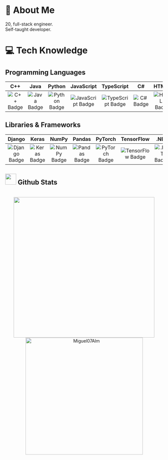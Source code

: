 # 🌅 About Me
20, full-stack engineer. <br> 
Self-taught developer.

# 💻 Tech Knowledge
## Programming Languages
| C++ | Java | Python | JavaScript | TypeScript | C# | HTML5 |
|:---:|:----:|:------:|:----------:|:----------:|:--:|:-----:|
| ![C++ Badge](https://img.shields.io/badge/c++-%2300599C.svg?style=for-the-badge&logo=c%2B%2B&logoColor=white) | ![Java Badge](https://img.shields.io/badge/java-%23ED8B00.svg?style=for-the-badge&logo=java&logoColor=white) | ![Python Badge](https://img.shields.io/badge/python-3670A0?style=for-the-badge&logo=python&logoColor=ffdd54) | ![JavaScript Badge](https://img.shields.io/badge/javascript-%23323330.svg?style=for-the-badge&logo=javascript&logoColor=%23F7DF1E) | ![TypeScript Badge](https://img.shields.io/badge/typescript-%23007ACC.svg?style=for-the-badge&logo=typescript&logoColor=white) | ![C# Badge](https://img.shields.io/badge/C%23-%23239120.svg?style=for-the-badge&logo=c-sharp&logoColor=white) | ![HTML5 Badge](https://img.shields.io/badge/html5-%23E34F26.svg?style=for-the-badge&logo=html5&logoColor=white) |

## Libraries & Frameworks

| Django | Keras | NumPy | Pandas | PyTorch | TensorFlow | .NET |
|:------:|:-----:|:-----:|:------:|:-------:|:----------:|:----:|
| ![Django Badge](https://img.shields.io/badge/django-%23092E20.svg?style=for-the-badge&logo=django&logoColor=white) | ![Keras Badge](https://img.shields.io/badge/Keras-%23D00000.svg?style=for-the-badge&logo=Keras&logoColor=white) | ![NumPy Badge](https://img.shields.io/badge/numpy-%23013243.svg?style=for-the-badge&logo=numpy&logoColor=white) | ![Pandas Badge](https://img.shields.io/badge/pandas-%23150458.svg?style=for-the-badge&logo=pandas&logoColor=white) | ![PyTorch Badge](https://img.shields.io/badge/PyTorch-%23EE4C2C.svg?style=for-the-badge&logo=PyTorch&logoColor=white) | ![TensorFlow Badge](https://img.shields.io/badge/TensorFlow-%23FF6F00.svg?style=for-the-badge&logo=TensorFlow&logoColor=white) | ![.NET Badge](https://img.shields.io/badge/.NET-%235C2D91.svg?style=for-the-badge&logo=.net&logoColor=white) |




## <img src="https://media.giphy.com/media/iY8CRBdQXODJSCERIr/giphy.gif" width="35"><b> Github Stats </b>
<br>

<div align="center">

<a href="https://github.com/Miguel07Alm/">
  <img src="https://github-readme-stats.vercel.app/api?username=Miguel07Alm&include_all_commits=true&count_private=true&show_icons=true&line_height=20&title_color=7A7ADB&icon_color=2234AE&text_color=D3D3D3&bg_color=0,000000,130F40" width="450"/>
  <img src="https://github-readme-stats.vercel.app/api/top-langs?username=Miguel07Alm&show_icons=true&locale=en&layout=compact&line_height=20&title_color=7A7ADB&icon_color=2234AE&text_color=D3D3D3&bg_color=0,000000,130F40" width="375"  alt="Miguel07Alm"/>

</a>
</div>


